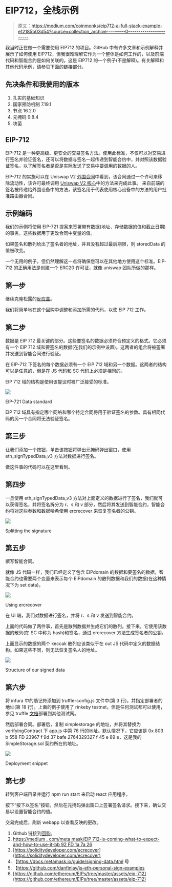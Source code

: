 # EIP712，全栈示例

> 原文：<https://medium.com/coinmonks/eip712-a-full-stack-example-e12185b03d54?source=collection_archive---------0----------------------->

我当时正在做一个需要使用 EIP712 的项目。GitHub 中有许多文章和示例解释并展示了如何使用 EIP712，但我很难理解它作为一个整体是如何工作的，以及前端代码和智能合约是如何关联的。这是 EIP712 的一个例子(不是解释)。有关解释和其他代码示例，请参见下面的链接部分。

## 先决条件和我使用的版本

1.  扎实的基础知识
2.  国家预防机制 7.19.1
3.  节点 16.2.0
4.  元掩码 9.8.4
5.  块菌

## EIP-712

EIP-712 是一种更高级、更安全的交易签名方法。使用此标准，不仅可以对交易进行签名并验证签名，还可以将数据与签名一起传递到智能合约中，并对照该数据验证签名，以了解签名者是否是实际发送了交易中要调用的数据的人。

EIP-712 的实施可以在 Uniswap V2 [外围合同](https://github.com/Uniswap/uniswap-v2-periphery/blob/master/contracts/UniswapV2Router02.sol#L141)中看到，该合同通过一个许可来移除流动性，该许可最终调用 [Uniswap V2 核心](https://github.com/Uniswap/uniswap-v2-core/blob/master/contracts/UniswapV2ERC20.sol#L81)中的方法来完成此事。
来自前端的签名被传递给外围设备中的方法，该签名用于代表使用核心设备中的方法的用户批准路由器合同。

## 示例编码

我们的示例将使用 EIP-721 提案来签署带有数据(地址、存储数据的值和截止日期)的事务，这些数据用于更改合同中变量的值。

如果签名和散列给出了签名者的地址，并且没有超过最后期限，则 storedData 的值被改变。

一个无用的例子，但仍然理解这一点将确保您可以在其他地方使用这个标准。EIP-712 的正确用法是创建一个 ERC20 许可证，就像 uniswap 团队所做的那样。

## 第一步

继续克隆松露的[反应盒](https://www.trufflesuite.com/boxes/react)。

我们将简单地在这个回购中调整和添加所需的代码，以使 EIP 712 工作。

## 第二步

数据是 EIP 712 最关键的部分。这些要签名的数据必须符合预定义的格式。它必须有一个 EIP 712 域和要签名的数据(在我们的示例中设置)。这两者的组合将被签署并发送到智能合同进行验证。

在 EIP-712 下签名的每个数据必须有一个 EIP 712 域和另一个数据。这两者的结构可以是任意的，但是在 JS 代码和 SC 代码上必须是相同的。

EIP 712 域的结构是使用该提议时被广泛接受的标准。

![](img/741f879591c12657dbfa0e66a34b13df.png)

EIP-721 Data standard

EIP 712 域具有指定哪个网络和哪个特定合同将用于验证签名的参数。具有相同代码的另一个合同将无法验证签名。

## 第三步

让我们添加一个按钮，单击该按钮将弹出元掩码弹出窗口，使用 eth_signTypedData_v3 方法对数据进行签名。

做这件事的代码可以在这里看到。

## 第四步

一旦使用 eth_signTypedData_v3 方法对上面定义的数据进行了签名，我们就可以获得签名，并将签名拆分为 r、s 和 v 部分，然后将其发送到智能合约，智能合约将对这些参数和数据哈希使用 ercrecover 来恢复签名者的公钥。

![](img/654170643c7d792dde9d1ed54a2dfbf7.png)

Splitting the signature

## 第五步

撰写智能合同。

就像 JS 代码一样，我们已经定义了包含 EIPdomain 的数据和要签名的数据，智能合约也需要两个变量来表示每个 EIPdomain 的散列数据和我们的数据(在这种情况下为 set data)。

![](img/f1c26700784653ec3385835f6fe7011b.png)

Using ercrecover

在 UI 端，我们对数据进行签名，并将 r、s 和 v 发送到智能合约。

上面的代码做了两件事，首先是散列数据并生成它们的散列。接下来，它使用该数据的散列(在 SC 中称为 hash)和签名，通过 ercrecover 方法生成签名者的公钥。

上面显示的数据的两个 keccak 散列应该类似于在 out JS 代码中定义的数据结构。如果这些不同，则无法恢复签名人的地址。

![](img/75d91ac26f24e9cf1e816e9cdd24cddb.png)

Structure of our signed data

## 第六步

将 infura 中的助记符添加到 truffle-config.js 文件中(第 3 行)，并指定部署者的地址(第 18 行)。上面的例子使用了 rinkeby testnet，但是任何测试都可以使用，参见 truffle [文档](https://www.trufflesuite.com/docs/truffle/reference/configuration)部署到其他测试网。

然后部署合同。部署后，复制 simplestorage 的地址，并将其替换为 verifyingContract 下 app.js 中第 76 行的地址。默认情况下，它应该是 0x 803 b 558 FD 23967 f 9d 37 bafe 2764329327 f 45 e 89 e，这是我的 SimpleStorage.sol 契约所在的地址。

![](img/0079b9fe38f83ba2eb8d12f67b16e3dc.png)

Deployment snippet

## 第七步

转到客户端目录并运行 npm run start 来启动 react 应用程序。

按下“按下以签名”按钮，然后在元掩码弹出窗口上签署签名请求。接下来，确认交易以设置智能合约的值。

交易完成后，刷新 webapp 以查看反映的更改。

1.  Github 链接到[回购](https://github.com/apurbapokharel/EIP712Example)。
2.  [https://medium . com/meta mask/EIP 712-is-coming-what-to-expect-and-how-to-use-it-bb 92 FD 1a 7a 26](/metamask/eip712-is-coming-what-to-expect-and-how-to-use-it-bb92fd1a7a26)
3.  [https://soliditydeveloper.com/ecrecover](https://soliditydeveloper.com/ecrecover)
4.  【https://docs.metamask.io/guide/signing-data.html 号
5.  【https://github.com/danfinlay/js-eth-personal-sign-examples 
6.  [https://github.com/ethereum/EIPs/tree/master/assets/eip-712](https://github.com/ethereum/EIPs/tree/master/assets/eip-712)